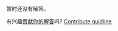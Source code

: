 
暂时还没有解答。

有兴趣[贡献你的解答](https://github.com/BFEdev/BFE.dev-solutions/blob/main/problem/implement-btoa_zh.md)吗? [Contribute guidline](https://github.com/BFEdev/BFE.dev-solutions#how-to-contribute)
